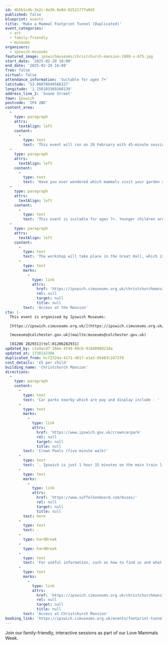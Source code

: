 ```yaml
---
id: 4b5b1cdb-3e2c-4e26-8e0d-02521f77a0d3
published: false
blueprint: events
title: 'Make a Mammal Footprint Tunnel (Duplicated)'
event_categories:
  - art
  - family-friendly
  - museums
organisers:
  - ipswich-museums
featured_image: ipswichmuseums/christchurch-mansion-1080-x-675.jpg
start_date: '2025-02-20 10:00'
end_date: '2025-02-20 16:00'
free: false
virtual: false
attendance_information: 'Suitable for ages 7+'
latitude: '52.06078949566327'
longitude: '1.158103369168139'
address_line_2: 'Soane Street'
town: Ipswich
postcode: 'IP4 2BE'
content_area:
  -
    type: paragraph
    attrs:
      textAlign: left
    content:
      -
        type: text
        text: 'This event will run on 20 February with 45-minute sessions at 10 AM, 11 AM, 12 PM, 2 PM and 3 PM.'
  -
    type: paragraph
    attrs:
      textAlign: left
    content:
      -
        type: text
        text: 'Have you ever wondered which mammals visit your garden at night? Come along to learn how to identify small mammals by looking at their footprints. You will also make an eco-friendly footprint tunnel using upcycled materials to take away and set up in your garden to carry out your own scientific survey! All materials and full guidance will be provided.'
  -
    type: paragraph
    attrs:
      textAlign: left
    content:
      -
        type: text
        text: 'This event is suitable for ages 7+. Younger children are welcome but may not be able to fully participate in the session. Parents/carers must remain with their children throughout the event.'
  -
    type: paragraph
    attrs:
      textAlign: left
    content:
      -
        type: text
        text: 'The workshop will take place in the Great Hall, which is accessible and located on the ground floor. For useful information, such as how to find us and what facilities the Mansion has, we recommend reading our Access information: '
      -
        type: text
        marks:
          -
            type: link
            attrs:
              href: 'https://ipswich.cimuseums.org.uk/christchurchmansionaccess/'
              rel: null
              target: null
              title: null
        text: 'Access at the Mansion'
cta: |-
  This event is organised by Ipswich Museums:

  [https://ipswich.cimuseums.org.uk/](https://ipswich.cimuseums.org.uk/) 

  [museums@colchester.gov.uk](mailto:museums@colchester.gov.uk)

  [01206 282931](tel:01206282931)
updated_by: c2a9acd7-26be-4f49-89cb-918d0960210a
updated_at: 1738142366
duplicated_from: bcf2324a-4171-4017-a1a3-05483c2472f9
cost_details: '£5 per child'
building_name: 'Christchurch Mansion'
directions:
  -
    type: paragraph
    content:
      -
        type: text
        text: 'Car parks nearby which are pay and display include - '
      -
        type: text
        marks:
          -
            type: link
            attrs:
              href: 'https://www.ipswich.gov.uk/crowncarpark'
              rel: null
              target: null
              title: null
        text: 'Crown Pools (five minute walk)'
      -
        type: text
        text: '. Ipswich is just 1 hour 15 minutes on the main train line from London to Norwich.  Arriving at Ipswich Station the museum is approximately 20 minute walk or short bus ride to the town centre. The museum is a five minute walk from Tower Ramparts bus station in the town centre - see the latest bus timetables '
      -
        type: text
        marks:
          -
            type: link
            attrs:
              href: 'https://www.suffolkonboard.com/buses/'
              rel: null
              target: null
              title: null
        text: here
      -
        type: text
        text: .
      -
        type: hardBreak
      -
        type: hardBreak
      -
        type: text
        text: 'For useful information, such as how to find us and what facilities Christchurch Mansion has, we recommend reading our Access information: '
      -
        type: text
        marks:
          -
            type: link
            attrs:
              href: 'https://ipswich.cimuseums.org.uk/christchurchmansionaccess/'
              rel: null
              target: null
              title: null
        text: 'Access at Christchurch Mansion'
booking_link: 'https://ipswich.cimuseums.org.uk/events/footprint-tunnel/'
---
```

Join our family-friendly, interactive sessions as part of our Love Mammals Week.